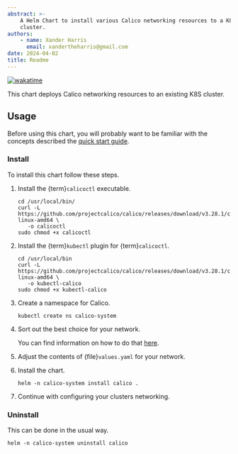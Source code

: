 ```yaml
---
abstract: >-
    A Helm Chart to install various Calico networking resources to a K8S
    cluster.
authors:
    - name: Xander Harris
      email: xandertheharris@gmail.com
date: 2024-04-02
title: Readme
---
```


[![wakatime](https://wakatime.com/badge/github/edwardtheharris/helm-calico.svg)](https://wakatime.com/badge/github/edwardtheharris/helm-calico)

This chart deploys Calico networking resources to an existing K8S cluster.

## Usage

Before using this chart, you will probably want to be familiar with the
concepts described the
[quick start guide](https://docs.tigera.io/calico/latest/getting-started/kubernetes/self-managed-onprem/onpremises).

### Install

To install this chart follow these steps.

1. Install the {term}`calicoctl` executable.

   ```shell
   cd /usr/local/bin/
   curl -L https://github.com/projectcalico/calico/releases/download/v3.28.1/calicoctl-linux-amd64 \
      -o calicoctl
   sudo chmod +x calicoctl
   ```

2. Install the {term}`kubectl` plugin for {term}`calicoctl`.

   ```shell
   cd /usr/local/bin
   curl -L https://github.com/projectcalico/calico/releases/download/v3.28.1/calicoctl-linux-amd64 \
      -o kubectl-calico
   sudo chmod +x kubectl-calico
   ```

3. Create a namespace for Calico.

   ```shell
   kubectl create ns calico-system
   ```

4. Sort out the best choice for your network.

   You can find information on how to do that
   [here](https://docs.tigera.io/calico/latest/networking/determine-best-networking).
5. Adjust the contents of {file}`values.yaml` for your network.
6. Install the chart.

   ```shell
   helm -n calico-system install calico .
   ```

7. Continue with configuring your clusters networking.

### Uninstall

This can be done in the usual way.

```shell
helm -n calico-system uninstall calico
```
